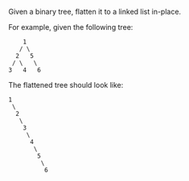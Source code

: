Given a binary tree, flatten it to a linked list in-place.

For example, given the following tree:

        1
       / \
      2   5
     / \   \
    3   4   6
The flattened tree should look like:

    1
     \
      2
       \
        3
         \
          4
           \
            5
             \
              6